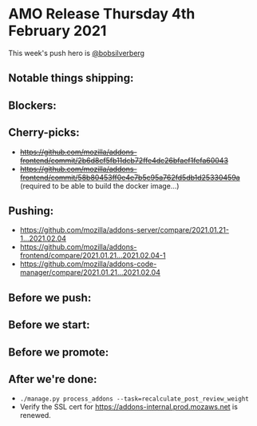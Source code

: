 # AMO Release Thursday 4th February 2021

This week's push hero is [@bobsilverberg](https://github.com/bobsilverberg)

## Notable things shipping:

## Blockers:

## Cherry-picks:

<!-- Link to the actual commits, NOT merge commits. The commits need to appear
in chronological order so that `git cherry-pick` will apply them correctly. -->
- ~~https://github.com/mozilla/addons-frontend/commit/2b6d8cf5fb11dcb72ffe4dc26bfaef1fefa60043~~
- ~~https://github.com/mozilla/addons-frontend/commit/58b80453ff0e4e7b5c95a762fd5db1d25330459a~~ (required to be able to build the docker image...)

## Pushing:

- https://github.com/mozilla/addons-server/compare/2021.01.21-1...2021.02.04
- https://github.com/mozilla/addons-frontend/compare/2021.01.21...2021.02.04-1
- https://github.com/mozilla/addons-code-manager/compare/2021.01.21...2021.02.04

## Before we push:

## Before we start:

## Before we promote:

## After we're done:
- `./manage.py process_addons --task=recalculate_post_review_weight`
- Verify the SSL cert for https://addons-internal.prod.mozaws.net is renewed.
